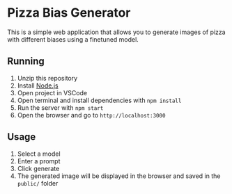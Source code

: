 # Pizza Bias Generator

This is a simple web application that allows you to generate images of pizza with different biases using a finetuned model.

## Running

1. Unzip this repository
2. Install [Node.js](https://nodejs.org/en/download/)
3. Open project in VSCode
4. Open terminal and install dependencies with `npm install`
5. Run the server with `npm start`
6. Open the browser and go to `http://localhost:3000`

## Usage

1. Select a model
2. Enter a prompt
3. Click generate
4. The generated image will be displayed in the browser and saved in the `public/` folder


